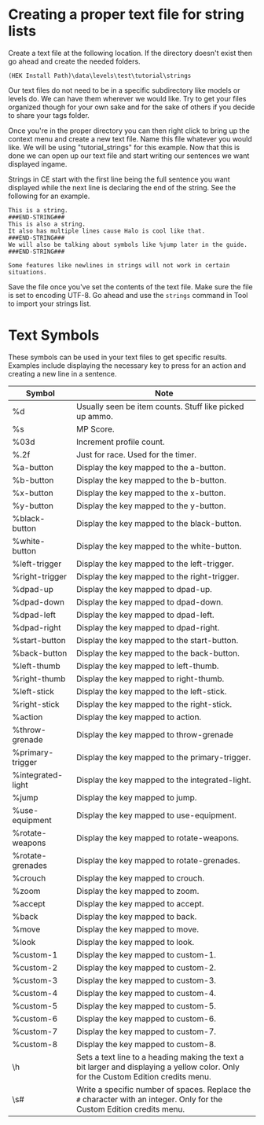 # Creating a proper text file for string lists
Create a text file at the following location. If the directory doesn't exist then go ahead and create the needed folders.

`(HEK Install Path)\data\levels\test\tutorial\strings`

Our text files do not need to be in a specific subdirectory like models or levels do. We can have them wherever we would like. Try to get your files organized though for your own sake and for the sake of others if you decide to share your tags folder.

Once you're in the proper directory you can then right click to bring up the context menu and create a new text file. Name this file whatever you would like. We will be using "tutorial_strings" for this example. Now that this is done we can open up our text file and start writing our sentences we want displayed ingame.

Strings in CE start with the first line being the full sentence you want displayed while the next line is declaring the end of the string. See the following for an example.

```
This is a string.
###END-STRING###
This is also a string.
It also has multiple lines cause Halo is cool like that.
###END-STRING###
We will also be talking about symbols like %jump later in the guide.
###END-STRING###
```

```.alert danger
Some features like newlines in strings will not work in certain situations.
```

Save the file once you've set the contents of the text file. Make sure the file is set to encoding UTF-8. Go ahead and use the `strings` command in Tool to import your strings list.

# Text Symbols
These symbols can be used in your text files to get specific results. Examples include displaying the necessary key to press for an action and creating a new line in a sentence.

| Symbol               | Note                                                                                                                                |
| -------------------- | ----------------------------------------------------------------------------------------------------------------------------------- |
| %d                   | Usually seen be item counts. Stuff like picked up ammo.                                                                             |
| %s                   | MP Score.                                                                                                                           |
| %03d                 | Increment profile count.                                                                                                            |
| %.2f                 | Just for race. Used for the timer.                                                                                                  |
| %a-button            | Display the key mapped to the a-button.                                                                                             |
| %b-button            | Display the key mapped to the b-button.                                                                                             |
| %x-button            | Display the key mapped to the x-button.                                                                                             |
| %y-button            | Display the key mapped to the y-button.                                                                                             |
| %black-button        | Display the key mapped to the black-button.                                                                                         |
| %white-button        | Display the key mapped to the white-button.                                                                                         |
| %left-trigger        | Display the key mapped to the left-trigger.                                                                                         |
| %right-trigger       | Display the key mapped to the right-trigger.                                                                                        |
| %dpad-up             | Display the key mapped to dpad-up.                                                                                                  |
| %dpad-down           | Display the key mapped to dpad-down.                                                                                                |
| %dpad-left           | Display the key mapped to dpad-left.                                                                                                |
| %dpad-right          | Display the key mapped to dpad-right.                                                                                               |
| %start-button        | Display the key mapped to the start-button.                                                                                         |
| %back-button         | Display the key mapped to the back-button.                                                                                          |
| %left-thumb          | Display the key mapped to left-thumb.                                                                                               |
| %right-thumb         | Display the key mapped to right-thumb.                                                                                              |
| %left-stick          | Display the key mapped to the left-stick.                                                                                           |
| %right-stick         | Display the key mapped to the right-stick.                                                                                          |
| %action              | Display the key mapped to action.                                                                                                   |
| %throw-grenade       | Display the key mapped to throw-grenade                                                                                             |
| %primary-trigger     | Display the key mapped to the primary-trigger.                                                                                      |
| %integrated-light    | Display the key mapped to the integrated-light.                                                                                     |
| %jump                | Display the key mapped to jump.                                                                                                     |
| %use-equipment       | Display the key mapped to use-equipment.                                                                                            |
| %rotate-weapons      | Display the key mapped to rotate-weapons.                                                                                           |
| %rotate-grenades     | Display the key mapped to rotate-grenades.                                                                                          |
| %crouch              | Display the key mapped to crouch.                                                                                                   |
| %zoom                | Display the key mapped to zoom.                                                                                                     |
| %accept              | Display the key mapped to accept.                                                                                                   |
| %back                | Display the key mapped to back.                                                                                                     |
| %move                | Display the key mapped to move.                                                                                                     |
| %look                | Display the key mapped to look.                                                                                                     |
| %custom-1            | Display the key mapped to custom-1.                                                                                                 |
| %custom-2            | Display the key mapped to custom-2.                                                                                                 |
| %custom-3            | Display the key mapped to custom-3.                                                                                                 |
| %custom-4            | Display the key mapped to custom-4.                                                                                                 |
| %custom-5            | Display the key mapped to custom-5.                                                                                                 |
| %custom-6            | Display the key mapped to custom-6.                                                                                                 |
| %custom-7            | Display the key mapped to custom-7.                                                                                                 |
| %custom-8            | Display the key mapped to custom-8.                                                                                                 |
| \h                   | Sets a text line to a heading making the text a bit larger and displaying a yellow color. Only for the Custom Edition credits menu. |
| \s#                  | Write a specific number of spaces. Replace the ```#``` character with an integer. Only for the Custom Edition credits menu.         |